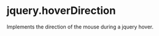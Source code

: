 jquery.hoverDirection
=====================

Implements the direction of the mouse during a jquery hover.
